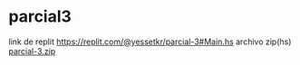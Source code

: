 # parcial3
link de replit https://replit.com/@yessetkr/parcial-3#Main.hs
archivo zip(hs) [parcial-3.zip](https://github.com/yessetkr21/parcial3/files/13322181/parcial-3.zip)
